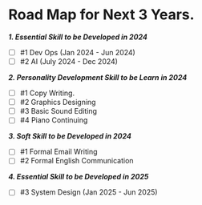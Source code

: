 # Road Map for Next 3 Years.
**_1. Essential Skill to be Developed in 2024_**
- [ ] #1 Dev Ops (Jan 2024 - Jun 2024)
- [ ] #2 AI (July 2024 - Dec 2024)

**_2. Personality Development Skill to be Learn in 2024_**
- [ ] #1 Copy Writing.<br>
- [ ] #2 Graphics Designing 
- [ ] #3 Basic Sound Editing
- [ ] #4 Piano Continuing

**_3. Soft Skill to be Developed in 2024_**
- [ ] #1 Formal Email Writing
- [ ] #2 Formal English Communication

**_4. Essential Skill to be Developed in 2025_**
- [ ] #3 System Design (Jan 2025 - Jun 2025)


